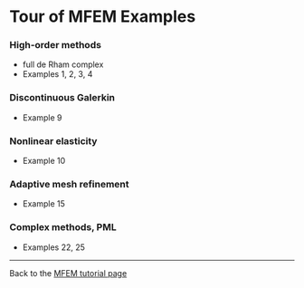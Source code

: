 # Tour of MFEM Examples

### High-order methods
- full de Rham complex
- Examples 1, 2, 3, 4

### Discontinuous Galerkin
- Example 9

### Nonlinear elasticity
- Example 10

### Adaptive mesh refinement
- Example 15

### Complex methods, PML
- Examples 22, 25

---

Back to the [MFEM tutorial page](index.md)

<script type="text/x-mathjax-config">MathJax.Hub.Config({TeX: {equationNumbers: {autoNumber: "all"}}, tex2jax: {inlineMath: [['$','$']]}});</script>
<script type="text/javascript" src="https://cdnjs.cloudflare.com/ajax/libs/mathjax/2.7.2/MathJax.js?config=TeX-AMS_HTML"></script>
